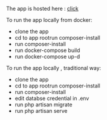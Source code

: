 <p>The app is hosted here : <a href="http://evident-bd.herokuapp.com/">click</a> </p>

<p>To run the app locally from docker:
<ul>
	<li>clone the app</li>
	<li>cd to app rootrun composer-install</li>
	<li>run composer-install</li>
	<li>run docker-compose build</li>
	<li>run docker-compose up-d</li>
</ul>
</p>

<p>To run the app locally , traditional way:
<ul>
	<li>clone the app</li>
	<li>cd to app rootrun composer-install</li>
	<li>run composer-install</li>
	<li>edit databse credential in .env</li>
	<li>run php artisan migrate</li>
	<li>run php artisan serve</li>
</ul>
</p>
